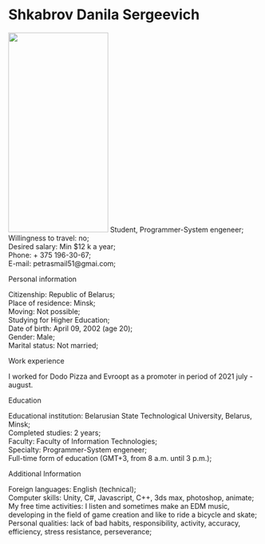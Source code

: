 # Shkabrov Danila Sergeevich
<img src="https://i.imgur.com/jaclNGz.jpg" width="200px" height="400px">
Student, Programmer-System engeneer;<br/>
Willingness to travel: no;<br/>
Desired salary: Min $12 k a year;<br/>
Phone: + 375 196-30-67;<br/>
E-mail: petrasmail51@gmai.com;<br/>

Personal information

Citizenship: Republic of Belarus;<br/>
Place of residence: Minsk;<br/>
Moving: Not possible;<br/>
Studying for Higher Education;<br/>
Date of birth: April 09, 2002 (age 20);<br/>
Gender: Male;<br/>
Marital status: Not married;<br/>

Work experience

I worked for Dodo Pizza and Evroopt as a promoter in period of 2021 july - august.<br/>

Education

Educational institution: Belarusian State Technological University, Belarus, Minsk;<br/>
Completed studies: 2 years;<br/>
Faculty: Faculty of Information Technologies;<br/>
Specialty: Programmer-System engeneer;<br/>
Full-time form of education (GMT+3, from 8 a.m. until 3 p.m.);<br/>

Additional Information

Foreign languages: English (technical);<br/>
Computer skills: Unity, C#, Javascript, C++, 3ds max, photoshop, animate;<br/>
My free time activities: I listen and sometimes make an EDM music, developing in the field of game creation and like to ride a bicycle and skate;<br/>
Personal qualities: lack of bad habits, responsibility, activity, accuracy, efficiency, stress resistance, perseverance;<br/>
